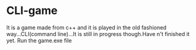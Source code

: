 # CLI-game
It is a game made from c++ and it is played in the old fashioned way...CLI(command line)...It is still in progress though.Have n't finished it yet.
Run the game.exe file
